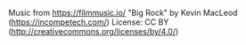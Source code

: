 Music from https://filmmusic.io/
"Big Rock" by Kevin MacLeod (https://incompetech.com/)
License: CC BY (http://creativecommons.org/licenses/by/4.0/)